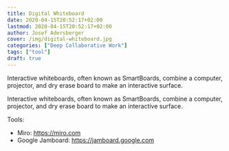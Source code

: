 ```yaml
---
title: Digital Whiteboard
date: 2020-04-15T20:52:17+02:00
lastmod: 2020-04-15T20:52:17+02:00
author: Josef Adersberger
cover: /img/digital-whiteboard.jpg
categories: ["Deep Collaborative Work"]
tags: ["tool"]
draft: true
---
```


Interactive whiteboards, often known as SmartBoards, combine a computer, projector, and dry erase board to make an interactive surface.
<!--more-->

Interactive whiteboards, often known as SmartBoards, combine a computer, projector, and dry erase board to make an interactive surface.

Tools:
 * Miro: https://miro.com
 * Google Jamboard: https://jamboard.google.com
